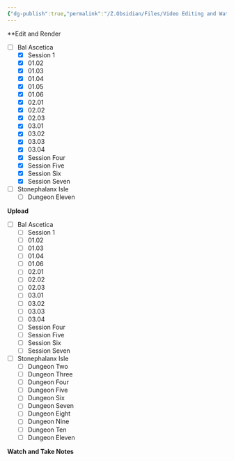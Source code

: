 ```yaml
---
{"dg-publish":true,"permalink":"/Z.Obsidian/Files/Video Editing and Watching/"}
---
```


**Edit and Render
- [ ] Bal Ascetica
	- [x] Session 1
	- [x] 01.02
	- [x] 01.03
	- [x] 01.04
	- [x] 01.05
	- [x] 01.06
	- [x] 02.01
	- [x] 02.02
	- [x] 02.03
	- [x] 03.01
	- [x] 03.02
	- [x] 03.03
	- [x] 03.04
	- [x] Session Four
	- [x] Session Five
	- [x] Session Six
	- [x] Session Seven
- [ ] Stonephalanx Isle
	- [ ] Dungeon Eleven

**Upload**
- [ ] Bal Ascetica
	- [ ] Session 1
	- [ ] 01.02
	- [ ] 01.03
	- [ ] 01.04
	- [ ] 01.06
	- [ ] 02.01
	- [ ] 02.02
	- [ ] 02.03
	- [ ] 03.01
	- [ ] 03.02
	- [ ] 03.03
	- [ ] 03.04
	- [ ] Session Four
	- [ ] Session Five
	- [ ] Session Six
	- [ ] Session Seven
- [ ] Stonephalanx Isle
	- [ ] Dungeon Two
	- [ ] Dungeon Three
	- [ ] Dungeon Four
	- [ ] Dungeon Five
	- [ ] Dungeon Six
	- [ ] Dungeon Seven
	- [ ] Dungeon Eight
	- [ ] Dungeon Nine
	- [ ] Dungeon Ten
	- [ ] Dungeon Eleven

**Watch and Take Notes**